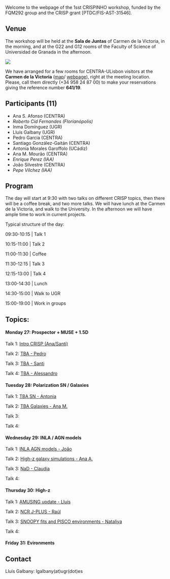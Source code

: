 Welcome to the webpage of the 1sst CRISPINHO workshop, funded by the FQM292 group and the CRISP grant [PTDC/FIS-AST-31546]. 

## Venue

The workshop will be held at the **Sala de Juntas** of Carmen de la Victoria, in the morning, and at the G22 and G12 rooms of the Faculty of Science of Universidad de Granada in the afternoon.

[![](https://github.com/amusing-muse/crispinho2020/raw/master/map.png)](https://www.google.com/maps/dir/Carmen+de+la+Victoria,+Cuesta+del+Chapiz,+9,+18010+Granada/Faculty+of+Sciences+of+the+UGR,+Avenida+de+Fuente+Nueva,+s%2Fn,+18071+Granada/@37.1792554,-3.6077715,15z/data=!3m1!4b1!4m14!4m13!1m5!1m1!1s0xd71fcc9ac4d670b:0x9edd116b4ac23362!2m2!1d-3.5886695!2d37.1808104!1m5!1m1!1s0xd71fcec9131a577:0x2d03f6ab4085cc8e!2m2!1d-3.6096739!2d37.179749!3e2)

We have arranged for a few rooms for CENTRA-ULisbon visitors at the **Carmen de la Victoria** ([map](https://www.google.com/maps/place/Carmen+de+la+Victoria/@37.1792554,-3.6077715,15z/data=!4m5!3m4!1s0xd71fcc9ac4d670b:0x9edd116b4ac23362!8m2!3d37.1808104!4d-3.5886695)/ 
[webpage](http://carmendelavictoria.ugr.es/)), right at the meeting location. Please, call them directly (+34 958 24 87 00) to make your reservations giving the reference number **641/19**.

## Participants (11)

- Ana S. Afonso (CENTRA)
- *Roberto Cid Fernandes (Florianópolis)*
- Inma Domínguez (UGR)
- Lluís Galbany (UGR)
- Pedro Garcia (CENTRA)
- Santiago González-Gaitán (CENTRA)
- Antonia Morales Garoffolo (UCádiz)
- Ana M. Mourão (CENTRA)
- *Enrique Perez (IAA)* 
- João Silvestre (CENTRA)
- *Pepe Vílchez (IAA)* 

## Program

The day will start at 9:30 with two talks on different CRISP topics, then there will be a coffee break, and two more talks. We will have lunch at the Carmen de la Victoria, and walk to the University. In the afternoon we will have ample time to work in current projects.

Typical structure of the day:

 09:30-10:15 | Talk 1                  
 
 10:15-11:00 | Talk 2                  
 
 11:00-11:30 | Coffee                  
 
 11:30-12:15 | Talk 3                  
 
 12:15-13:00 | Talk 4                  
 
 13:00-14:30 | Lunch                   
 
 14:30-15:00 | Walk to UGR             
 
 15:00-19:00 | Work in groups          

## Topics:

#### Monday 27: Prospector + MUSE + 1.5D 

Talk 1: [Intro CRISP (Ana/Santi)](https://github.com/amusing-muse/workshop2/blob/master/talks/file.pdf)

Talk 2: [TBA - Pedro](https://github.com/amusing-muse/workshop2/blob/master/talks/file.pdf)

Talk 3: [TBA - Santi](https://github.com/amusing-muse/workshop2/blob/master/talks/file.pdf)

Talk 4: [TBA - Alessandro](https://github.com/amusing-muse/workshop2/blob/master/talks/file.pdf)

#### Tuesday 28:  Polarization SN / Galaxies

Talk 1: [TBA SN - Antonia](https://github.com/amusing-muse/workshop2/blob/master/talks/file.pdf)

Talk 2: [TBA Galaxies - Ana M.](https://github.com/amusing-muse/workshop2/blob/master/talks/file.pdf)

Talk 3: 

Talk 4: 

#### Wednesday 29: INLA / AGN models

Talk 1: [INLA AGN models - João](https://github.com/amusing-muse/workshop2/blob/master/talks/file.pdf)

Talk 2: [High-z galaxy simulations - Ana A.](https://github.com/amusing-muse/workshop2/blob/master/talks/file.pdf)

Talk 3: [NaD - Claudia](https://github.com/amusing-muse/workshop2/blob/master/talks/file.pdf)

Talk 4: 

#### Thursday 30: High-z

Talk 1: [AMUSING update - Lluís](https://github.com/amusing-muse/workshop2/blob/master/talks/file.pdf)

Talk 2: [NCR J-PLUS - Raúl](https://github.com/amusing-muse/workshop2/blob/master/talks/file.pdf)

Talk 3: [SNOOPY fits and PISCO environments - Nataliya](https://github.com/amusing-muse/workshop2/blob/master/talks/file.pdf)

Talk 4: 

#### Friday 31: Evironments



## Contact

Lluís Galbany: lgalbany(at)ugr(dot)es
